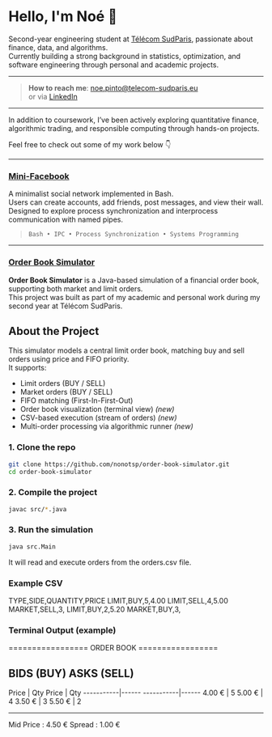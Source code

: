 # Hello, I'm Noé 👋

Second-year engineering student at [Télécom SudParis](https://www.telecom-sudparis.eu/en/), passionate about finance, data, and algorithms.  
Currently building a strong background in statistics, optimization, and software engineering through personal and academic projects.

<!-- Optional: Add a link to your CV -->
<!-- [My CV](https://example.com/cv.pdf) -->

---

>  **How to reach me**: [noe.pinto@telecom-sudparis.eu](mailto:noe.pinto@telecom-sudparis.eu)  
>  or via [LinkedIn](https://www.linkedin.com/in/noé-pinto-a6b952301/)

---

In addition to coursework, I’ve been actively exploring quantitative finance, algorithmic trading, and responsible computing through hands-on projects.

Feel free to check out some of my work below 👇

---

###  [Mini-Facebook](https://github.com/nonotsp/mini-facebook)

A minimalist social network implemented in Bash.  
Users can create accounts, add friends, post messages, and view their wall.  
Designed to explore process synchronization and interprocess communication with named pipes.

> `Bash • IPC • Process Synchronization • Systems Programming`


---

### [Order Book Simulator](https://github.com/nonotsp/order-book-simulator)

**Order Book Simulator** is a Java-based simulation of a financial order book, supporting both market and limit orders.  
This project was built as part of my academic and personal work during my second year at Télécom SudParis.

## About the Project

This simulator models a central limit order book, matching buy and sell orders using price and FIFO priority.  
It supports:

-  Limit orders (BUY / SELL)
-  Market orders (BUY / SELL)
-  FIFO matching (First-In-First-Out)
-  Order book visualization (terminal view) *(new)*
-  CSV-based execution (stream of orders) *(new)*
-  Multi-order processing via algorithmic runner *(new)*


### 1. Clone the repo

```bash
git clone https://github.com/nonotsp/order-book-simulator.git
cd order-book-simulator
```
### 2. Compile the project

```bash
javac src/*.java
```

### 3. Run the simulation

```bash
java src.Main
```
It will read and execute orders from the orders.csv file.

### Example CSV

TYPE,SIDE,QUANTITY,PRICE
LIMIT,BUY,5,4.00
LIMIT,SELL,4,5.00
MARKET,SELL,3,
LIMIT,BUY,2,5.20
MARKET,BUY,3,

### Terminal Output (example)
================= ORDER BOOK =================

BIDS (BUY)                        ASKS (SELL)
---------------------------------------------
Price      | Qty              Price      | Qty
-----------|------            -----------|------
  4.00 €   | 5                 5.00 €   | 4
  3.50 €   | 3                 5.50 €   | 2

---------------------------------------------
Mid Price : 4.50 €      Spread : 1.00 €




